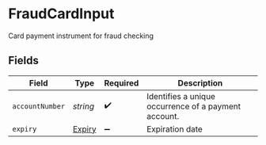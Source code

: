 # FraudCardInput

Card payment instrument for fraud checking


## Fields

| Field                                                | Type                                                 | Required                                             | Description                                          |
| ---------------------------------------------------- | ---------------------------------------------------- | ---------------------------------------------------- | ---------------------------------------------------- |
| `accountNumber`                                      | *string*                                             | :heavy_check_mark:                                   | Identifies a unique occurrence of a payment account. |
| `expiry`                                             | [Expiry](../../models/shared/expiry.md)              | :heavy_minus_sign:                                   | Expiration date                                      |